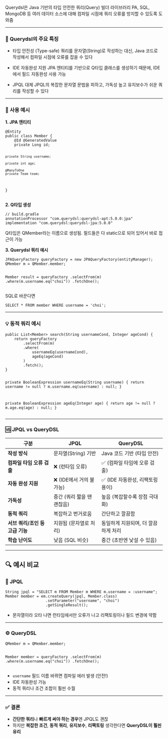 <p>Querydsl은 Java 기반의 타입 안전한 쿼리(Query) 빌더 라이브러리
PA, SQL, MongoDB 등 여러 데이터 소스에 대해 컴파일 시점에 쿼리 오류를 방지할 수 있도록 도와줌</p>
<hr />
<h3 id="📌-querydsl의-주요-특징">📌 Querydsl의 주요 특징</h3>
<ul>
<li><p>타입 안전성 (Type-safe)
쿼리를 문자열(String)로 작성하는 대신, Java 코드로 작성해서 컴파일 시점에 오류를 잡을 수 있다</p>
</li>
<li><p>IDE 자동완성 지원
JPA 엔티티를 기반으로 Q타입 클래스를 생성하기 때문에, IDE에서 필드 자동완성 사용 가능</p>
</li>
<li><p>JPQL 대체
JPQL의 복잡한 문자열 문법을 피하고, 가독성 높고 유지보수가 쉬운 쿼리를 작성할 수 있다</p>
</li>
</ul>
<hr />
<h3 id="🔨-사용-예시">🔨 사용 예시</h3>
<p><strong>1. JPA 엔티티</strong></p>
<pre><code class="language-java">@Entity
public class Member {
    @Id @GeneratedValue
    private Long id;

    private String username;

    private int age;

    @ManyToOne
    private Team team;
}</code></pre>
<p><strong>2. Q타입 생성</strong></p>
<pre><code class="language-java">// build.gradle
annotationProcessor &quot;com.querydsl:querydsl-apt:5.0.0:jpa&quot;
implementation &quot;com.querydsl:querydsl-jpa:5.0.0&quot;</code></pre>
<p>Q타입은 QMember라는 이름으로 생성됨. 필드들은 다 static으로 되어 있어서 바로 접근이 가능</p>
<p><strong>3. Querydsl 쿼리 예시</strong></p>
<pre><code class="language-java">JPAQueryFactory queryFactory = new JPAQueryFactory(entityManager);
QMember m = QMember.member;

Member result = queryFactory
    .selectFrom(m)
    .where(m.username.eq(&quot;choi&quot;))
    .fetchOne();</code></pre>
<p>SQL로 바꾼다면</p>
<pre><code class="language-SQL">SELECT * FROM member WHERE username = 'choi';</code></pre>
<hr />
<h3 id="💡-동적-쿼리-예시">💡 동적 쿼리 예시</h3>
<pre><code class="language-java">public List&lt;Member&gt; search(String usernameCond, Integer ageCond) {
    return queryFactory
        .selectFrom(m)
        .where(
            usernameEq(usernameCond),
            ageEq(ageCond)
        )
        .fetch();
}

private BooleanExpression usernameEq(String username) {
    return username != null ? m.username.eq(username) : null;
}

private BooleanExpression ageEq(Integer age) {
    return age != null ? m.age.eq(age) : null;
}</code></pre>
<hr />
<h3 id="🆚-jpql-vs-querydsl">🆚 JPQL vs QueryDSL</h3>
<table>
<thead>
<tr>
<th>구분</th>
<th>JPQL</th>
<th>QueryDSL</th>
</tr>
</thead>
<tbody><tr>
<td><strong>작성 방식</strong></td>
<td>문자열(String) 기반</td>
<td>Java 코드 기반 (타입 안전)</td>
</tr>
<tr>
<td><strong>컴파일 타임 오류 검출</strong></td>
<td>❌ (런타임 오류)</td>
<td>✅ (컴파일 타임에 오류 검출)</td>
</tr>
<tr>
<td><strong>자동 완성 지원</strong></td>
<td>❌ (IDE에서 거의 불가능)</td>
<td>✅ (IDE 자동완성, 리팩토링 용이)</td>
</tr>
<tr>
<td><strong>가독성</strong></td>
<td>중간 (쿼리 짧을 땐 괜찮음)</td>
<td>높음 (복잡할수록 장점 극대화)</td>
</tr>
<tr>
<td><strong>동적 쿼리</strong></td>
<td>복잡하고 번거로움</td>
<td>간단하고 깔끔함</td>
</tr>
<tr>
<td><strong>서브 쿼리/조인 등 고급 기능</strong></td>
<td>지원됨 (문자열로 처리)</td>
<td>동일하게 지원되며, 더 깔끔하게 처리</td>
</tr>
<tr>
<td><strong>학습 난이도</strong></td>
<td>낮음 (SQL 비슷)</td>
<td>중간 (초반엔 낯설 수 있음)</td>
</tr>
</tbody></table>
<hr />
<h2 id="🔍-예시-비교">🔍 예시 비교</h2>
<h3 id="📝-jpql">📝 JPQL</h3>
<pre><code class="language-java">String jpql = &quot;SELECT m FROM Member m WHERE m.username = :username&quot;;
Member member = em.createQuery(jpql, Member.class)
                  .setParameter(&quot;username&quot;, &quot;choi&quot;)
                  .getSingleResult();</code></pre>
<ul>
<li>문자열이라 오타 나면 런타임에서만 오류가 나고 리팩토링이나 필드 변경에 약함</li>
</ul>
<hr />
<h3 id="⚙️-querydsl">⚙️ QueryDSL</h3>
<pre><code class="language-java">QMember m = QMember.member;

Member member = queryFactory
    .selectFrom(m)
    .where(m.username.eq(&quot;choi&quot;))
    .fetchOne();</code></pre>
<ul>
<li><code>username</code> 필드 이름 바뀌면 컴파일 에러 발생 (안전!)</li>
<li>IDE 자동완성 가능</li>
<li>동적 쿼리나 조건 조합이 훨씬 수월</li>
</ul>
<hr />
<h3 id="✅-결론">✅ 결론</h3>
<ul>
<li><strong>간단한 쿼리</strong>나 <strong>빠르게 써야 하는 경우</strong>엔 JPQL도 괜찮</li>
<li>하지만 <strong>복잡한 조건</strong>, <strong>동적 쿼리</strong>, <strong>유지보수</strong>, <strong>리팩토링</strong> 생각한다면 <strong>QueryDSL이 훨씬 유리</strong></li>
</ul>
